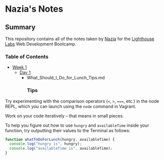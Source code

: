 # Nazia's Notes

## Summary 

This repository contains all of the notes taken by [Nazia](https://github.com/lapatissiere) for the [Lighthouse Labs](http://www.lighthouselabs.ca) Web Development Bootcamp.

### Table of Contents
* [Week 1](/Week_1)
  * [Day 1](/Week_1/Day_1)
    * What_Should_I_Do_for_Lunch_Tips.md
        ### Tips

Try experimenting with the comparison operators (`<`, `>`, `===`, etc.) in the node REPL, which you can launch using the `node` command in Vagrant.

Work on your code iteratively – that means in small pieces. 

To help you figure out how to use `hungry` and `availableTime` inside your function, try outputting their values to the Terminal as follows:

```javascript
function whatToDoForLunch(hungry, availableTime) {
  console.log("hungry is", hungry);
  console.log("availableTime is", availableTime);
}
```

